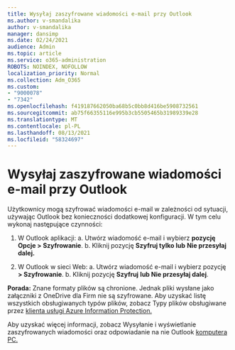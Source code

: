 ```yaml
---
title: Wysyłaj zaszyfrowane wiadomości e-mail przy Outlook
ms.author: v-smandalika
author: v-smandalika
manager: dansimp
ms.date: 02/24/2021
audience: Admin
ms.topic: article
ms.service: o365-administration
ROBOTS: NOINDEX, NOFOLLOW
localization_priority: Normal
ms.collection: Adm_O365
ms.custom:
- "9000078"
- "7342"
ms.openlocfilehash: f419187662050ba68b5c0bb8d416be5908732561
ms.sourcegitcommit: ab75f66355116e995b3cb5505465b31989339e28
ms.translationtype: MT
ms.contentlocale: pl-PL
ms.lasthandoff: 08/13/2021
ms.locfileid: "58324697"
---
```

# <a name="send-encrypted-email-using-outlook"></a>Wysyłaj zaszyfrowane wiadomości e-mail przy Outlook

Użytkownicy mogą szyfrować wiadomości e-mail w zależności od sytuacji, używając Outlook bez konieczności dodatkowej konfiguracji. W tym celu wykonaj następujące czynności:

1. W Outlook aplikacji: a. Utwórz wiadomość e-mail i wybierz **pozycję Opcje > Szyfrowanie**. 
    b. Kliknij pozycję **Szyfruj tylko lub** **Nie przesyłaj dalej.**

2. W Outlook w sieci Web: a. Utwórz wiadomość e-mail i wybierz pozycję **> Szyfrowanie**.
    b. Kliknij pozycję **Szyfruj** **lub Nie przesyłaj dalej**.

**Porada:** Znane formaty plików są chronione. Jednak pliki wysłane jako załączniki z OneDrive dla Firm nie są szyfrowane. Aby uzyskać listę wszystkich obsługiwanych typów plików, zobacz Typy plików obsługiwane przez [klienta usługi Azure Information Protection.](https://docs.microsoft.com/azure/information-protection/rms-client/client-admin-guide-file-types)

Aby uzyskać więcej informacji, zobacz Wysyłanie i wyświetlanie zaszyfrowanych wiadomości oraz odpowiadanie na nie Outlook [komputera PC.](https://support.microsoft.com/topic/send-view-and-reply-to-encrypted-messages-in-outlook-for-pc-eaa43495-9bbb-4fca-922a-df90dee51980)



